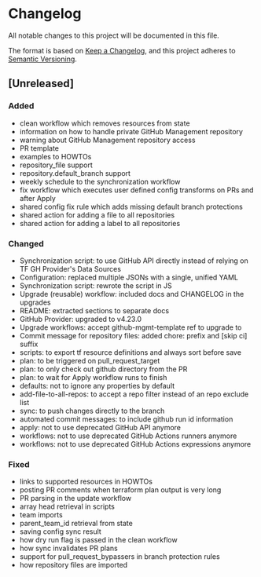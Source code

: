 # Changelog
All notable changes to this project will be documented in this file.

The format is based on [Keep a Changelog](https://keepachangelog.com/en/1.0.0/),
and this project adheres to [Semantic Versioning](https://semver.org/spec/v2.0.0.html).

## [Unreleased]
### Added
- clean workflow which removes resources from state
- information on how to handle private GitHub Management repository
- warning about GitHub Management repository access
- PR template
- examples to HOWTOs
- repository_file support
- repository.default_branch support
- weekly schedule to the synchronization workflow
- fix workflow which executes user defined config transforms on PRs and after Apply
- shared config fix rule which adds missing default branch protections
- shared action for adding a file to all repositories
- shared action for adding a label to all repositories

### Changed
- Synchronization script: to use GitHub API directly instead of relying on TF GH Provider's Data Sources
- Configuration: replaced multiple JSONs with a single, unified YAML
- Synchronization script: rewrote the script in JS
- Upgrade (reusable) workflow: included docs and CHANGELOG in the upgrades
- README: extracted sections to separate docs
- GitHub Provider: upgraded to v4.23.0
- Upgrade workflows: accept github-mgmt-template ref to upgrade to
- Commit message for repository files: added chore: prefix and [skip ci] suffix
- scripts: to export tf resource definitions and always sort before save
- plan: to be triggered on pull_request_target
- plan: to only check out github directory from the PR
- plan: to wait for Apply workflow runs to finish
- defaults: not to ignore any properties by default
- add-file-to-all-repos: to accept a repo filter instead of an repo exclude list
- sync: to push changes directly to the branch
- automated commit messages: to include github run id information
- apply: not to use deprecated GitHub API anymore
- workflows: not to use deprecated GitHub Actions runners anymore
- workflows: not to use deprecated GitHub Actions expressions anymore

### Fixed
- links to supported resources in HOWTOs
- posting PR comments when terraform plan output is very long
- PR parsing in the update workflow
- array head retrieval in scripts
- team imports
- parent_team_id retrieval from state
- saving config sync result
- how dry run flag is passed in the clean workflow
- how sync invalidates PR plans
- support for pull_request_bypassers in branch protection rules
- how repository files are imported
